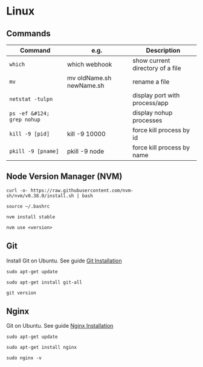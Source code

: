# Linux #

## Commands
| Command | e.g. | Description
| --- | --- | ---
| ```which``` | which webhook | show current directory of a file
| ```mv``` | mv oldName.sh newName.sh | rename a file
| ```netstat -tulpn``` | | display port with process/app
| ```ps -ef &#124; grep nohup``` | | display nohup processes
| ```kill -9 [pid]``` | kill -9 10000 | force kill process by id
| ```pkill -9 [pname]``` | pkill -9 node | force kill process by name

## Node Version Manager (NVM) ##
```
curl -o- https://raw.githubusercontent.com/nvm-sh/nvm/v0.38.0/install.sh | bash
```
```
source ~/.bashrc
```
```
nvm install stable
```
```
nvm use <version>
```

## Git ##
Install Git on Ubuntu. See guide [Git Installation](https://github.com/git-guides/install-git#install-git-on-linux)
```
sudo apt-get update
```
```
sudo apt-get install git-all
```
```
git version
````

## Nginx ##
 Git on Ubuntu. See guide [Nginx Installation](https://docs.nginx.com/nginx/admin-guide/installing-nginx/installing-nginx-open-source)
```
sudo apt-get update
```
```
sudo apt-get install nginx
```
```
sudo nginx -v
```
